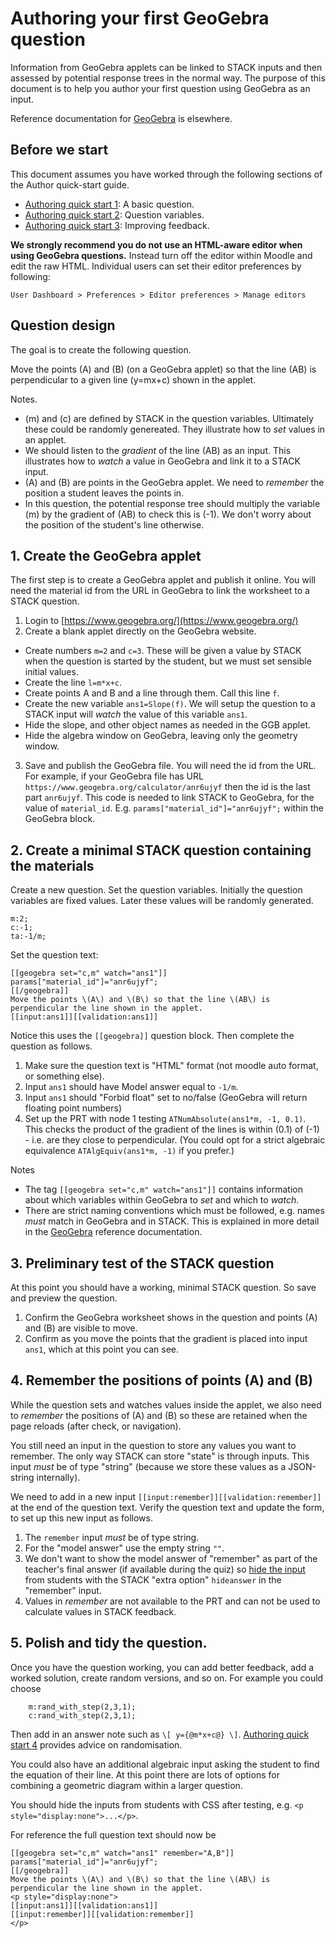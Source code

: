 # Authoring your first GeoGebra question

Information from GeoGebra applets can be linked to STACK inputs and then assessed by potential response trees in the normal way.  The purpose of this document is to help you author your first question using GeoGebra as an input.

Reference documentation for [GeoGebra](../Authoring/GeoGebra.md) is elsewhere.

## Before we start

This document assumes you have worked through the following sections of the Author quick-start guide.

* [Authoring quick start 1](../AbInitio/Authoring_quick_start_1.md): A basic question.
* [Authoring quick start 2](../AbInitio/Authoring_quick_start_2.md): Question variables.
* [Authoring quick start 3](../AbInitio/Authoring_quick_start_3.md): Improving feedback.

__We strongly recommend you do not use an HTML-aware editor when using GeoGebra questions.__  Instead turn off the editor within Moodle and edit the raw HTML.  Individual users can set their editor preferences by following:

    User Dashboard > Preferences > Editor preferences > Manage editors


## Question design

The goal is to create the following question.

Move the points \(A\) and \(B\) (on a GeoGebra applet) so that the line \(AB\) is perpendicular to a given line \(y=mx+c\) shown in the applet.

Notes.

* \(m\) and \(c\) are defined by STACK in the question variables.  Ultimately these could be randomly genereated.  They illustrate how to _set_ values in an applet.
* We should listen to the _gradient_ of the line \(AB\) as an input.  This illustrates how to _watch_ a value in GeoGebra and link it to a STACK input.
* \(A\) and \(B\) are points in the GeoGebra applet.  We need to _remember_ the position a student leaves the points in.
* In this question, the potential response tree should multiply the variable \(m\) by the gradient of \(AB\) to check this is \(-1\).  We don't worry about the position of the student's line otherwise.

## 1. Create the GeoGebra applet

The first step is to create a GeoGebra applet and publish it online.   You will need the material id from the URL in GeoGebra to link the worksheet to a STACK question.

1. Login to [https://www.geogebra.org/](https://www.geogebra.org/) 
2. Create a blank applet directly on the GeoGebra website.
 * Create numbers `m=2` and `c=3`.  These will be given a value by STACK when the question is started by the student, but we must set sensible initial values.
 * Create the line `l=m*x+c`.
 * Create points A and B and a line through them.  Call this line `f`.
 * Create the new variable `ans1=Slope(f)`.   We will setup the question to a STACK input will _watch_ the value of this variable `ans1`.
 * Hide the slope, and other object names as needed in the GGB applet.
 * Hide the algebra window on GeoGebra, leaving only the geometry window.
3. Save and publish the GeoGebra file.  You will need the id from the URL.  For example, if your GeoGebra file has URL `https://www.geogebra.org/calculator/anr6ujyf` then the id is the last part `anr6ujyf`.  This code is needed to link STACK to GeoGebra, for the value of `material_id`.  E.g. `params["material_id"]="anr6ujyf";` within the GeoGebra block.

## 2. Create a minimal STACK question containing the materials

Create a new question.  Set the question variables.  Initially the question variables are fixed values. Later these values will be randomly generated.

    m:2;
    c:-1;
    ta:-1/m;

Set the question text:

    [[geogebra set="c,m" watch="ans1"]]
    params["material_id"]="anr6ujyf";
    [[/geogebra]]
    Move the points \(A\) and \(B\) so that the line \(AB\) is perpendicular the line shown in the applet.
    [[input:ans1]][[validation:ans1]]

Notice this uses the `[[geogebra]]` question block. Then complete the question as follows.

1. Make sure the question text is "HTML" format (not moodle auto format, or something else).
2. Input `ans1` should have Model answer equal to `-1/m`.
3. Input `ans1` should "Forbid float" set to no/false (GeoGebra will return floating point numbers)
4. Set up the PRT with node 1 testing `ATNumAbsolute(ans1*m, -1, 0.1)`.  This checks the product of the gradient of the lines is within \(0.1\) of \(-1\) - i.e. are they close to perpendicular.  (You could opt for a strict algebraic equivalence `ATAlgEquiv(ans1*m, -1)` if you prefer.)

Notes

* The tag `[[geogebra set="c,m" watch="ans1"]]` contains information about which variables within GeoGebra to _set_ and which to _watch_.
* There are strict naming conventions which must be followed, e.g. names _must_ match in GeoGebra and in STACK.  This is explained in more detail in the [GeoGebra](../Authoring/GeoGebra.md) reference documentation.

## 3. Preliminary test of the STACK question

At this point you should have a working, minimal STACK question. So save and preview the question.

1. Confirm the GeoGebra worksheet shows in the question and points \(A\) and \(B\) are visible to move.
2. Confirm as you move the points that the gradient is placed into input `ans1`, which at this point you can see.

## 4. Remember the positions of points \(A\) and \(B\)

While the question sets and watches values inside the applet, we also need to _remember_ the positions of \(A\) and \(B\) so these are retained when the page reloads (after check, or navigation).

You still need an input in the question to store any values you want to remember. The only way STACK can store "state" is through inputs.  This input _must_ be of type "string" (because we store these values as a JSON-string internally).  

We need to add in a new input `[[input:remember]][[validation:remember]]` at the end of the question text.  Verify the question text and update the form, to set up this new input as follows.

1. The `remember` input _must_ be of type string.
2. For the "model answer" use the empty string `""`.
3. We don't want to show the model answer of "remember" as part of the teacher's final answer (if available during the quiz) so [hide the input](../Authoring/Inputs.md#extra_option_hideanswer) from students with the STACK "extra option" `hideanswer` in the "remember" input.
4. Values in _remember_ are not available to the PRT and can not be used to calculate values in STACK feedback.

## 5. Polish and tidy the question.

Once you have the question working, you can add better feedback, add a worked solution, create random versions, and so on.  For example you could choose

```
    m:rand_with_step(2,3,1);
    c:rand_with_step(2,3,1);
```

Then add in an answer note such as `\[ y={@m*x+c@} \]`.  [Authoring quick start 4](../AbInitio/Authoring_quick_start_4.md) provides advice on randomisation.

You could also have an additional algebraic input asking the student to find the equation of their line.  At this point there are lots of options for combining a geometric diagram within a larger question.

You should hide the inputs from students with CSS after testing, e.g. `<p style="display:none">...</p>`.

For reference the full question text should now be

    [[geogebra set="c,m" watch="ans1" remember="A,B"]]
    params["material_id"]="anr6ujyf";
    [[/geogebra]]
    Move the points \(A\) and \(B\) so that the line \(AB\) is perpendicular the line shown in the applet.
    <p style="display:none">
    [[input:ans1]][[validation:ans1]]
    [[input:remember]][[validation:remember]]
    </p>


